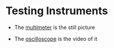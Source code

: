 # Testing Instruments

- The [multimeter](multimeter) is the still picture

- The [oscilloscope](oscilloscope) is the video of it



